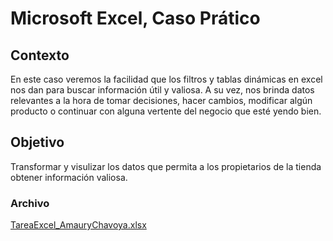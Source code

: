 # Microsoft Excel, Caso Prático

## Contexto 
En este caso veremos la facilidad que los filtros y tablas dinámicas en excel nos dan para buscar información útil y valiosa.
A su vez, nos brinda datos relevantes a la hora de tomar decisiones, hacer cambios, modificar algún producto o continuar con alguna
vertente del negocio que esté yendo bien.

## Objetivo 
Transformar y visulizar los datos que permita a los propietarios de la tienda obtener información valiosa.


### Archivo

[TareaExcel_AmauryChavoya.xlsx](https://github.com/user-attachments/files/17237140/TareaExcel_AmauryChavoya.xlsx)
